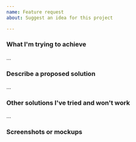```yaml
---
name: Feature request
about: Suggest an idea for this project

---
```


### What I'm trying to achieve
…

### Describe a proposed solution
...

### Other solutions I've tried and won't work
…

### Screenshots or mockups
<!-- Please provide any illustrations that could help others understand the problem or the proposed solution. -->
